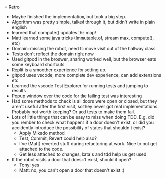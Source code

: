 = Retro

- Maybe finished the implementation, but took a big step.
- Algorithm was pretty simple, talked through it, but didn't write in plain english
- learned that compute() updates the map!
- Matt learned some java tricks (Immutable.of, stream max, compute(), etc)
- Domain: missing the robot, need to move visit out of the hallway class
- Tests don't reflect the domain right now
- Used gitpod in the broswer, sharing worked well, but the browser eats some keyboard shortcuts
- Replit is a smoother experience for setting up. 
- gitpod uses vscode, more complete dev experience, can add extensions etc
- Learned the vscode Test Explorer for running tests and jumping to results
- Popup window over the code for the failing test was interesting
- Had some methods to check is all doors were open or closed, but they aren't useful after the first visit, so they never got real implementations. Probably not worth keeping? Or add tests to make them fail. 
- Lots of little things that can be easy to miss when doing TDD. E.g. did you rember to check what happens if a door doesn't exist, or did you accidently introduce the possibility of states that shouldn't exist? 
  - Apply Mikado method
  - Test, Commit, Revert could help also?
  - I've (Matt) reverted stuff during refactoring at work. Nice to not get attached to the code. 
  - Get less attached to changes, kata's and tdd help us get used 
- If the robot visits a door that doesn't exist, should it open? 
  - Tony: yes
  - Matt: no, you can't open a door that doesn't exist :)
